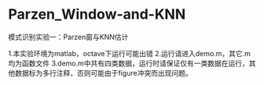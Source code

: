 # Parzen_Window-and-KNN
模式识别实验一：Parzen窗与KNN估计

1.本实验环境为matlab，octave下运行可能出错
2.运行请进入demo.m，其它.m均为函数文件
3.demo.m中共有四类数据，运行时请保证仅有一类数据在运行，其他数据标为多行注释，否则可能由于figure冲突而出现问题。
